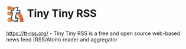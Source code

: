 # <img src="ttrss.png" width=50px style="vertical-align: middle;" alt="Logo"/> Tiny Tiny RSS

https://tt-rss.org/ - Tiny Tiny RSS is a free and open source web-based news feed (RSS/Atom) reader and aggregator